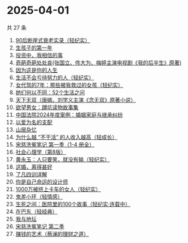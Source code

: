# 2025-04-01

共 27 条

<!-- BEGIN WEREAD -->
<!-- 最后更新时间 2025-04-01 07:22:56 +0800 -->
1. [90后断崖式衰老实录（轻纪实）](https://weread.qq.com/web/bookDetail/883324a0813ab9c81g016c9c)
1. [生孩子的第一年](https://weread.qq.com/web/bookDetail/f3732df0813ab9c6eg013666)
1. [投资中，我相信的事](https://weread.qq.com/web/bookDetail/e7a32530813ab9c7cg014c8a)
1. [奇葩奇葩处处哀(张国立、佟大为、梅婷主演电视剧《我的后半生》原著)](https://weread.qq.com/web/bookDetail/f00329c0813ab9cc4g012ec4)
1. [因为这是你的人生](https://weread.qq.com/web/bookDetail/aa3329b0813ab9c8eg01957c)
1. [生活不会亏待努力的人（轻纪实）](https://weread.qq.com/web/bookDetail/03232a70813ab9c75g017bbe)
1. [女代驾的7年：那些被我救过的女孩（轻纪实）](https://weread.qq.com/web/bookDetail/f6932620813ab9ca7g013a34)
1. [她们何以不同：52个生活之问](https://weread.qq.com/web/bookDetail/dbc32840813ab9389g01691d)
1. [天下无双（唐嫣、刘学义主演《念无双》原著小说）](https://weread.qq.com/web/bookDetail/f9332080813ab8a1fg018454)
1. [欲望男女：蹲坑读物故事集](https://weread.qq.com/web/bookDetail/f83320a0813ab9c90g015c2e)
1. [中国法院2024年度案例：婚姻家庭与继承纠纷](https://weread.qq.com/web/bookDetail/94532650813ab906dg017c66)
1. [以爱为名的支配](https://weread.qq.com/web/bookDetail/7be320b0813ab93f4g019416)
1. [山居杂忆](https://weread.qq.com/web/bookDetail/90432270813ab8a7eg018ba7)
1. [为什么越 “不干活” 的人收入越高（轻成长）](https://weread.qq.com/web/bookDetail/71d323c0813ab9c5dg0180d2)
1. [宋慈洗冤笔记 第一季（1-4 册全）](https://weread.qq.com/web/bookDetail/bea326d0813ab7fcag016618)
1. [社会心理学（第8版）](https://weread.qq.com/web/bookDetail/8f532bd07278850c8f51770)
1. [黄永玉：人只要笑，就没有输（轻纪实）](https://weread.qq.com/web/bookDetail/17232640813ab9c45g015a5c)
1. [这婚，离得甚好](https://weread.qq.com/web/bookDetail/3c732450813ab9c44g018825)
1. [了凡四训详解](https://weread.qq.com/web/bookDetail/b6832d40813ab92d2g015378)
1. [你是自己命运的设计师](https://weread.qq.com/web/bookDetail/5e932830813ab9c89g01414f)
1. [1000万被挤上卡车的女人（轻纪实）](https://weread.qq.com/web/bookDetail/3ee32a80813ab9c84g01073f)
1. [鬼差小环（轻情感）](https://weread.qq.com/web/bookDetail/d7d325e0813ab9c75g0186fd)
1. [生死之间：医院里的100个故事（轻纪实·连载中）](https://weread.qq.com/web/bookDetail/ce532c90813ab9b4cg01070c)
1. [在巴东（轻经典）](https://weread.qq.com/web/bookDetail/d1f32ad0813ab9c84g011246)
1. [我与地坛](https://weread.qq.com/web/bookDetail/622323d0813ab8791g017cbb)
1. [宋慈洗冤笔记 第二季](https://weread.qq.com/web/bookDetail/07732ce0813ab9c2ag01157f)
1. [赚钱的艺术（蔡澜的理财之道）](https://weread.qq.com/web/bookDetail/1fe32b60813ab9052g011c9e)
<!-- END WEREAD -->